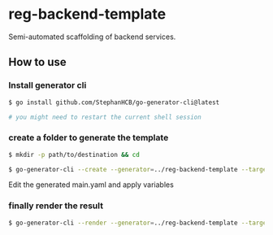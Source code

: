 # reg-backend-template

Semi-automated scaffolding of backend services.


## How to use

### Install generator cli

```bash
$ go install github.com/StephanHCB/go-generator-cli@latest

# you might need to restart the current shell session
```

### create a folder to generate the template

```bash
$ mkdir -p path/to/destination && cd

$ go-generator-cli --create --generator=../reg-backend-template --target=.
```

Edit the generated main.yaml and apply variables


### finally render the result

```bash
$ go-generator-cli --render --generator=../reg-backend-template --target=.
```



